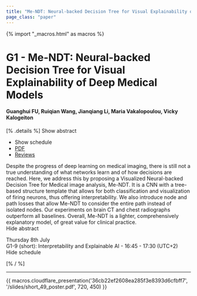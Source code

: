 ```yaml
---
title: "Me-NDT: Neural-backed Decision Tree for Visual Explainability of Deep Medical Models"
page_class: "paper"
---
```


{% import "_macros.html" as macros %}

# G1 - Me-NDT: Neural-backed Decision Tree for Visual Explainability of Deep Medical Models

#### Guanghui FU, Ruiqian Wang, Jianqiang Li, Maria Vakalopoulou, Vicky Kalogeiton

[% .details %]
<a class="toggle_visibility" data-selector=".abstract" data-level="3">Show abstract</a>
- <a class="toggle_visibility" data-selector=".schedule" data-level="3">Show schedule</a>
- <a href="https://openreview.net/pdf?id=pL_aFZKNO5N">PDF</a>
- <a href="https://openreview.net/forum?id=pL_aFZKNO5N">Reviews</a>

<p>
    <span class="abstract">
        Despite the progress of deep learning on medical imaging, there is still not a true understanding of what networks learn and of how decisions are reached. Here, we address this by proposing a Visualized Neural-backed Decision Tree for Medical image analysis, Me-NDT. It is a CNN with a tree-based structure template that allows for both classification and visualization of firing neurons, thus offering interpretability. We also introduce node and path losses that allow Me-NDT to consider the entire path instead of isolated nodes. Our experiments on brain CT and chest radiographs outperform all baselines. Overall, Me-NDT is a lighter, comprehensively explanatory model, of great value for clinical practice. 
        <br>
        <span class="actions"><a class="toggle_visibility" data-level="2">Hide abstract</a></span>
    </span>
</p>

<p>
    <span class="schedule">
         Thursday 8th July<br>G1-9 (short): Interpretability and Explainable AI - 16:45 - 17:30 (UTC+2)
        <br>
        <span class="actions"><a class="toggle_visibility" data-level="2">Hide schedule</a></span>
    </span>
</p>

[% / %]


---

{{ macros.cloudflare_presentation('36cb22ef2608ea285f3e8393d6cfbff7', '/slides/short_49_poster.pdf', 720, 450) }}
